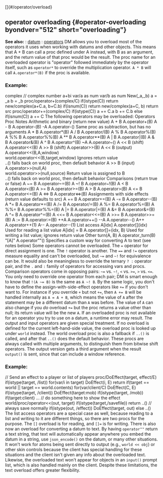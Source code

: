 []{#/operator/overload}
  ## operator overloading {#operator-overloading byondver="512" short="overloading"}
  **See also:**
  :   [datum](ref/datum)
  :   [operators](ref/operator)
  DM allows you to overload most of the operators it uses when working
  with datums and other objects. This means that A + B can call a proc
  defined under A instead, with B as an argument, and the return value of
  that proc would be the result.
  The proc name for an overloaded operator is \"operator\" followed
  immediately by the operator itself, such as `operator*` to override the
  multiplication operator. `A * B` will call `A.operator*(B)` if the proc
  is available.
  ### Example:
  complex // complex number a+bi var/a as num var/b as num New(\_a,\_b) a
  = \_a b = \_b proc/operator+(complex/C) if(istype(C)) return
  new/complex(a+C.a, b+C.b) if(isnum(C)) return new/complex(a+C, b) return
  src proc/operator+=(complex/C) if(istype(C)) a += C.a b += C.b else
  if(isnum(C)) a += C
  The following operators may be overloaded:
  Operators
  Proc
  Notes
  Arithmetic and binary (return new value)
  A + B
  A.operator+(B)
  A - B
  A.operator-(B)
  -A
  A.operator-()
  Same proc as subtraction, but has no arguments
  A \* B
  A.operator\*(B)
  A / B
  A.operator/(B)
  A % B
  A.operator%(B)
  A %% B
  A.operator%%(B)
  A \*\* B
  A.operator\*\*(B)
  A \| B
  A.operator\|(B)
  A & B
  A.operator&(B)
  A \^ B
  A.operator\^(B)
  \~A
  A.operator\~()
  A \<\< B (shift)
  A.operator\<\<(B)
  A \>\> B (shift)
  A.operator\>\>(B)
  A \<\< B (output)
  A.operator\<\<(B,A,window)\
  world.operator\<\<(B,target,window)
  Ignores return value\
  ..() falls back on world proc, then default behavior
  A \>\> B (input)
  A.operator\>\>(null,A)\
  world.operator\>\>(null,source)
  Return value is assigned to B\
  ..() falls back on world proc, then default behavior
  Comparisons (return true or false)
  A \~= B
  A.operator\~=(B)
  A \~! B
  A.operator\~!(B)
  A \< B
  A.operator\<(B)
  A \>= B
  A.operator\>=(B)
  A \> B
  A.operator\>(B)
  A \<= B
  A.operator\<=(B)
  A \<=\> B
  A.operator\<=\>(B)
  Assignments with side effects (return value defaults to src)
  A += B
  A.operator+=(B)
  A -= B
  A.operator\--(B)
  A \*= B
  A.operator\*=(B)
  A /= B
  A.operator/=(B)
  A %= B
  A.operator%=(B)
  A %%= B
  A.operator%%=(B)
  A \|= B
  A.operator\|=(B)
  A &= B
  A.operator&=(B)
  A \^= B
  A.operator\^=(B)
  A \<\<= B
  A.operator\<\<=(B)
  A \>\>= B
  A.operator\>\>=(B)
  A := B
  A.operator:=(B)
  ++A
  A.operator++()
  \--A
  A.operator\--()
  A++
  A.operator++(1)
  A\--
  A.operator\--(1)
  List access
  A\[idx\]
  A.operator\[\](idx)
  Used for reading a list value
  A\[idx\] = B
  A.operator\[\]=(idx, B)
  Used for writing a list value; ignores return value
  Other
  turn(A, B)
  A.operator_turn(B)
  \"\[A\]\"
  A.operator\"\"()
  Specifies a custom way for converting A to text (see notes below)
  Some operators cannot be overloaded. The `=` operator for direct
  assignment is one. The `!` operator is another. The `==` and `!=`
  operators measure equality and can\'t be overloaded, but `~=` and `~!`
  for equivalence can be. It would also be meaningless to override the
  ternary `? :` operator pair, and the `.` and `:` family of operators for
  accessing vars and procs.
  Comparison operators come in opposing pairs: `~=` vs. `~!`, `<` vs.
  `>=`, `>` vs. `<=`. You only need to override one operator from each
  pair; DM is smart enough to know that `!(A ~= B)` is the same as
  `A ~! B`.
  By the same logic, you don\'t have to define the assign-with-side-effect
  operators like `+=` if you don\'t want to. For instance if you override
  `+` but not `+=`, then `A += B` will be handled internally as
  `A = A + B`, which means the value of `A` after the statement may be a
  different datum than `A` was before. The value of `A` can also change if
  you *do* overload `+=` but the proc returns a value other than null; its
  return value will be the new `A`.
  If an overloaded proc is not available for an operator you try to use on
  a datum, a runtime error may result.
  The output and input operators are given special treatment. If no
  overload is defined for the current left-hand-side value, the overload
  proc is looked up under `world` instead. The world overload proc is also
  a fallback if `..()` is called, and after that `..()` does the default
  behavior. These procs are always called with multiple arguments, to
  distinguish them from bitwise shift operators. The output version gets a
  third argument when the result `output()` is sent, since that can
  include a window reference.
  ### Example:
  // Send an effect to a player or list of players proc/DoEffect(target,
  effect/E) if(istype(target, /list)) for(var/i in target) DoEffect(i, E)
  return if(target == world \|\| target == world.contents)
  for(var/client/C) DoEffect(C, E) if(istype(target, /client))
  DoEffect(target:mob) if(istype(target, /mob)) if(target:client) \... //
  do something here to show the effect world/proc/operator\<\<(out,
  target) if(istype(target,/savefile)) return ..() // always save normally
  if(istype(out, /effect)) DoEffect(target, out) else ..()
  The list access operators are a special case as well, because reading to
  a list and writing to it are different things, so there are two procs
  for the purpose. The `[]` overload is for reading, and `[]=` is for
  writing.
  There is also now an overload for converting a datum to text. By having
  `operator""` return a text string, that text will automatically appear
  anywhere you embed the datum in a string, use `json_encode()` on the
  datum, or many other situations. It won\'t work for atoms being sent
  directly to output (e.g., `world << obj`) or other skin controls because
  the client has special handling for these situations and the client
  isn\'t given any info about the overloaded text. Likewise, the
  overloaded text won\'t appear for objects in an `input()` prompt list,
  which is also handled mainly on the client. Despite these limitations,
  the text overload offers greater flexibility.